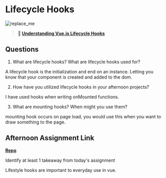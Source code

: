 # Lifecycle Hooks

![replace_me](https://codeworks.blob.core.windows.net/public/assets/img/illustrations/placeholder.svg)

> **📖 [Understanding Vue.js Lifecycle Hooks](https://codeworksacademy.com/fs-student-guide/resources/wk6/03-Vue-Lifecycle-Hooks)**

## Questions

1. What are lifecycle hooks? What are lifecycle hooks used for?

A lifecycle hook is the initialization and end on an instance. Letting you know that your component is created and added to the dom.

2. How have you utilized lifecycle hooks in your afternoon projects?

I have used hooks when writing onMounted functions.

3. What are mounting hooks? When might you use them?

mounting hook occurs on page load, you would use this when you want to draw something to the page.

## Afternoon Assignment Link

**[Repo](https://github.com/jon-cron/lateFall22-gregslsitVue.git)**

Identify at least 1 takeaway from today's assignment

Lifestyle hooks are important to everyday use in vue.
